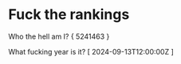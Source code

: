 # Fuck the rankings

Who the hell am I?
{ 5241463 }

What fucking year is it?
[ 2024-09-13T12:00:00Z ]
